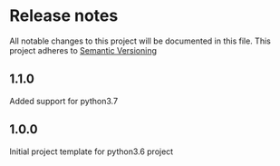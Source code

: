 # Release notes
All notable changes to this project will be documented in this file. This project adheres to
[Semantic Versioning][Semantic Versioning]

## 1.1.0
Added support for python3.7

## 1.0.0
Initial project template for python3.6 project


[Semantic Versioning]: http://semver.org
